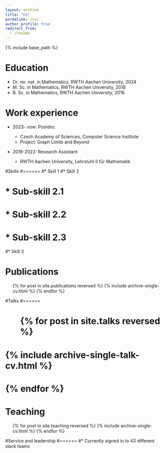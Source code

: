 ```yaml
---
layout: archive
title: "CV"
permalink: /cv/
author_profile: true
redirect_from:
  - /resume
---
```


{% include base_path %}

Education
======
* Dr. rer. nat. in Mathematics, RWTH Aachen University, 2024
* M. Sc. in Mathematics, RWTH Aachen University, 2018
* B. Sc. in Mathematics, RWTH Aachen University, 2016

Work experience
======
* 2023- now: Postdoc
  * Czech Academy of Sciences, Computer Science Institute
  * Project: Graph Limits and Beyond

* 2018-2022: Research Assistant
  * RWTH Aachen University, Lehrstuhl II für Mathematik

  
#Skills
#======
#* Skill 1
#* Skill 2
#  * Sub-skill 2.1
#  * Sub-skill 2.2
#  * Sub-skill 2.3
#* Skill 3

Publications
======
  <ul>{% for post in site.publications reversed %}
    {% include archive-single-cv.html %}
  {% endfor %}</ul>
  
#Talks
#======
#  <ul>{% for post in site.talks reversed %}
#    {% include archive-single-talk-cv.html  %}
#  {% endfor %}</ul>
  
Teaching
======
  <ul>{% for post in site.teaching reversed %}
    {% include archive-single-cv.html %}
  {% endfor %}</ul>
  
#Service and leadership
#======
#* Currently signed in to 43 different slack teams
